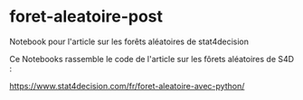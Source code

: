 # foret-aleatoire-post
Notebook pour l'article sur les forêts aléatoires de stat4decision

Ce Notebooks rassemble le code de l'article sur les fôrets aléatoires de S4D :

https://www.stat4decision.com/fr/foret-aleatoire-avec-python/
